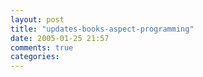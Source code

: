 ```yaml
---
layout: post
title: "updates-books-aspect-programming"
date: 2005-01-25 21:57
comments: true
categories: 
---
```

